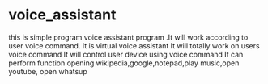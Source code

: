 # voice_assistant
this is simple program voice assistant program .It will work according to user voice command. 
It is virtual voice assistant
It will totally work on users voice command
It will control user device using voice command
It can perform function opening wikipedia,google,notepad,play music,open youtube, open whatsup
